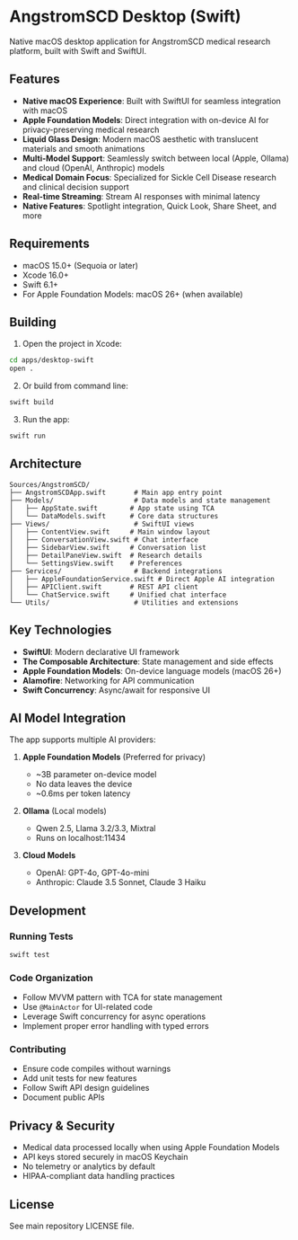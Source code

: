 # AngstromSCD Desktop (Swift)

Native macOS desktop application for AngstromSCD medical research platform, built with Swift and SwiftUI.

## Features

- **Native macOS Experience**: Built with SwiftUI for seamless integration with macOS
- **Apple Foundation Models**: Direct integration with on-device AI for privacy-preserving medical research
- **Liquid Glass Design**: Modern macOS aesthetic with translucent materials and smooth animations
- **Multi-Model Support**: Seamlessly switch between local (Apple, Ollama) and cloud (OpenAI, Anthropic) models
- **Medical Domain Focus**: Specialized for Sickle Cell Disease research and clinical decision support
- **Real-time Streaming**: Stream AI responses with minimal latency
- **Native Features**: Spotlight integration, Quick Look, Share Sheet, and more

## Requirements

- macOS 15.0+ (Sequoia or later)
- Xcode 16.0+
- Swift 6.1+
- For Apple Foundation Models: macOS 26+ (when available)

## Building

1. Open the project in Xcode:
```bash
cd apps/desktop-swift
open .
```

2. Or build from command line:
```bash
swift build
```

3. Run the app:
```bash
swift run
```

## Architecture

```
Sources/AngstromSCD/
├── AngstromSCDApp.swift       # Main app entry point
├── Models/                    # Data models and state management
│   ├── AppState.swift        # App state using TCA
│   └── DataModels.swift      # Core data structures
├── Views/                     # SwiftUI views
│   ├── ContentView.swift     # Main window layout
│   ├── ConversationView.swift # Chat interface
│   ├── SidebarView.swift     # Conversation list
│   ├── DetailPaneView.swift  # Research details
│   └── SettingsView.swift    # Preferences
├── Services/                  # Backend integrations
│   ├── AppleFoundationService.swift # Direct Apple AI integration
│   ├── APIClient.swift       # REST API client
│   └── ChatService.swift     # Unified chat interface
└── Utils/                     # Utilities and extensions
```

## Key Technologies

- **SwiftUI**: Modern declarative UI framework
- **The Composable Architecture**: State management and side effects
- **Apple Foundation Models**: On-device language models (macOS 26+)
- **Alamofire**: Networking for API communication
- **Swift Concurrency**: Async/await for responsive UI

## AI Model Integration

The app supports multiple AI providers:

1. **Apple Foundation Models** (Preferred for privacy)
   - ~3B parameter on-device model
   - No data leaves the device
   - ~0.6ms per token latency

2. **Ollama** (Local models)
   - Qwen 2.5, Llama 3.2/3.3, Mixtral
   - Runs on localhost:11434

3. **Cloud Models**
   - OpenAI: GPT-4o, GPT-4o-mini
   - Anthropic: Claude 3.5 Sonnet, Claude 3 Haiku

## Development

### Running Tests
```bash
swift test
```

### Code Organization
- Follow MVVM pattern with TCA for state management
- Use `@MainActor` for UI-related code
- Leverage Swift concurrency for async operations
- Implement proper error handling with typed errors

### Contributing
- Ensure code compiles without warnings
- Add unit tests for new features
- Follow Swift API design guidelines
- Document public APIs

## Privacy & Security

- Medical data processed locally when using Apple Foundation Models
- API keys stored securely in macOS Keychain
- No telemetry or analytics by default
- HIPAA-compliant data handling practices

## License

See main repository LICENSE file.